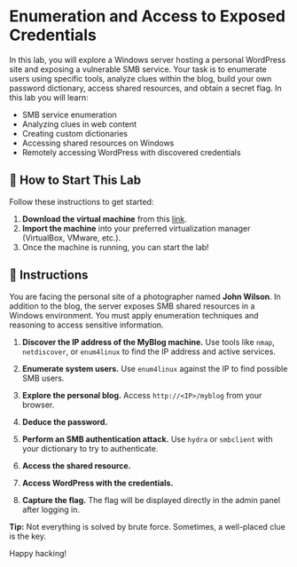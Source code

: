 # Enumeration and Access to Exposed Credentials

In this lab, you will explore a Windows server hosting a personal WordPress site and exposing a vulnerable SMB service. Your task is to enumerate users using specific tools, analyze clues within the blog, build your own password dictionary, access shared resources, and obtain a secret flag. In this lab you will learn:

- SMB service enumeration
- Analyzing clues in web content
- Creating custom dictionaries
- Accessing shared resources on Windows
- Remotely accessing WordPress with discovered credentials

<how-to-start>
  
## 🌱 How to Start This Lab

Follow these instructions to get started:

1. **Download the virtual machine** from this [link](https://storage.googleapis.com/cybersecurity-machines/blog-lab.ova).
2. **Import the machine** into your preferred virtualization manager (VirtualBox, VMware, etc.).
3. Once the machine is running, you can start the lab!
</how-to-start>

## 📄 Instructions

You are facing the personal site of a photographer named **John Wilson**. In addition to the blog, the server exposes SMB shared resources in a Windows environment. You must apply enumeration techniques and reasoning to access sensitive information.

1. **Discover the IP address of the MyBlog machine.** Use tools like `nmap`, `netdiscover`, or `enum4linux` to find the IP address and active services.

2. **Enumerate system users.** Use `enum4linux` against the IP to find possible SMB users.

3. **Explore the personal blog.** Access `http://<IP>/myblog` from your browser.

4. **Deduce the password.**

5. **Perform an SMB authentication attack.** Use `hydra` or `smbclient` with your dictionary to try to authenticate.

6. **Access the shared resource.**

7. **Access WordPress with the credentials.**

8. **Capture the flag.** The flag will be displayed directly in the admin panel after logging in.

**Tip:** Not everything is solved by brute force. Sometimes, a well-placed clue is the key.

Happy hacking!
